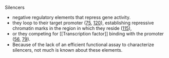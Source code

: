 Silencers

* negative regulatory elements that repress gene activity.
* they loop to their target promoter ([75](https://www.annualreviews.org/doi/10.1146/annurev-genom-091416-035537#), [120](https://www.annualreviews.org/doi/10.1146/annurev-genom-091416-035537#)), establishing repressive chromatin marks in the region in which they reside ([115](https://www.annualreviews.org/doi/10.1146/annurev-genom-091416-035537#)),
* or they competing for [[Transcription factor]] binding with the promoter ([56](https://www.annualreviews.org/doi/10.1146/annurev-genom-091416-035537#), [79](https://www.annualreviews.org/doi/10.1146/annurev-genom-091416-035537#)).
* Because of the lack of an efficient functional assay to characterize silencers, not much is known about these elements.
